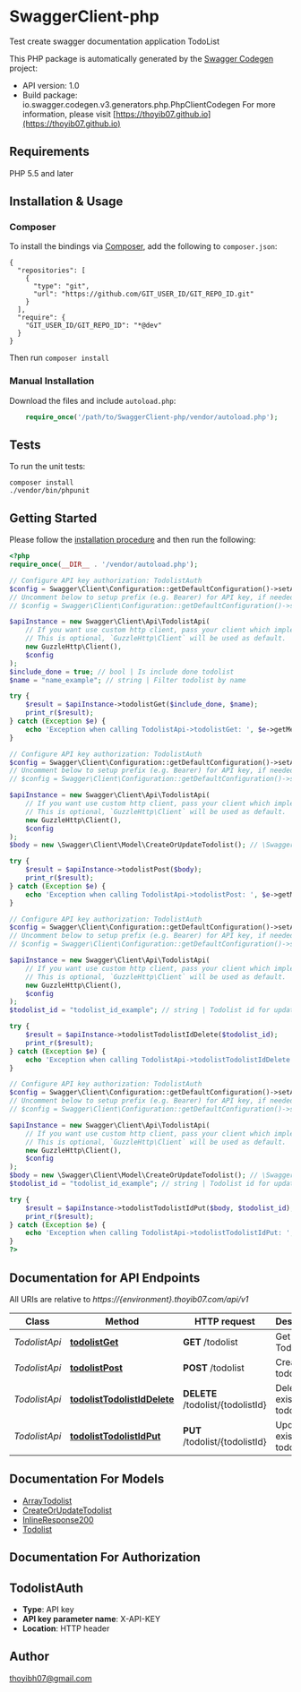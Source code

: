 # SwaggerClient-php
Test create swagger documentation application TodoList

This PHP package is automatically generated by the [Swagger Codegen](https://github.com/swagger-api/swagger-codegen) project:

- API version: 1.0
- Build package: io.swagger.codegen.v3.generators.php.PhpClientCodegen
For more information, please visit [https://thoyib07.github.io](https://thoyib07.github.io)

## Requirements

PHP 5.5 and later

## Installation & Usage
### Composer

To install the bindings via [Composer](http://getcomposer.org/), add the following to `composer.json`:

```
{
  "repositories": [
    {
      "type": "git",
      "url": "https://github.com/GIT_USER_ID/GIT_REPO_ID.git"
    }
  ],
  "require": {
    "GIT_USER_ID/GIT_REPO_ID": "*@dev"
  }
}
```

Then run `composer install`

### Manual Installation

Download the files and include `autoload.php`:

```php
    require_once('/path/to/SwaggerClient-php/vendor/autoload.php');
```

## Tests

To run the unit tests:

```
composer install
./vendor/bin/phpunit
```

## Getting Started

Please follow the [installation procedure](#installation--usage) and then run the following:

```php
<?php
require_once(__DIR__ . '/vendor/autoload.php');

// Configure API key authorization: TodolistAuth
$config = Swagger\Client\Configuration::getDefaultConfiguration()->setApiKey('X-API-KEY', 'YOUR_API_KEY');
// Uncomment below to setup prefix (e.g. Bearer) for API key, if needed
// $config = Swagger\Client\Configuration::getDefaultConfiguration()->setApiKeyPrefix('X-API-KEY', 'Bearer');

$apiInstance = new Swagger\Client\Api\TodolistApi(
    // If you want use custom http client, pass your client which implements `GuzzleHttp\ClientInterface`.
    // This is optional, `GuzzleHttp\Client` will be used as default.
    new GuzzleHttp\Client(),
    $config
);
$include_done = true; // bool | Is include done todolist
$name = "name_example"; // string | Filter todolist by name

try {
    $result = $apiInstance->todolistGet($include_done, $name);
    print_r($result);
} catch (Exception $e) {
    echo 'Exception when calling TodolistApi->todolistGet: ', $e->getMessage(), PHP_EOL;
}

// Configure API key authorization: TodolistAuth
$config = Swagger\Client\Configuration::getDefaultConfiguration()->setApiKey('X-API-KEY', 'YOUR_API_KEY');
// Uncomment below to setup prefix (e.g. Bearer) for API key, if needed
// $config = Swagger\Client\Configuration::getDefaultConfiguration()->setApiKeyPrefix('X-API-KEY', 'Bearer');

$apiInstance = new Swagger\Client\Api\TodolistApi(
    // If you want use custom http client, pass your client which implements `GuzzleHttp\ClientInterface`.
    // This is optional, `GuzzleHttp\Client` will be used as default.
    new GuzzleHttp\Client(),
    $config
);
$body = new \Swagger\Client\Model\CreateOrUpdateTodolist(); // \Swagger\Client\Model\CreateOrUpdateTodolist | 

try {
    $result = $apiInstance->todolistPost($body);
    print_r($result);
} catch (Exception $e) {
    echo 'Exception when calling TodolistApi->todolistPost: ', $e->getMessage(), PHP_EOL;
}

// Configure API key authorization: TodolistAuth
$config = Swagger\Client\Configuration::getDefaultConfiguration()->setApiKey('X-API-KEY', 'YOUR_API_KEY');
// Uncomment below to setup prefix (e.g. Bearer) for API key, if needed
// $config = Swagger\Client\Configuration::getDefaultConfiguration()->setApiKeyPrefix('X-API-KEY', 'Bearer');

$apiInstance = new Swagger\Client\Api\TodolistApi(
    // If you want use custom http client, pass your client which implements `GuzzleHttp\ClientInterface`.
    // This is optional, `GuzzleHttp\Client` will be used as default.
    new GuzzleHttp\Client(),
    $config
);
$todolist_id = "todolist_id_example"; // string | Todolist id for updated

try {
    $result = $apiInstance->todolistTodolistIdDelete($todolist_id);
    print_r($result);
} catch (Exception $e) {
    echo 'Exception when calling TodolistApi->todolistTodolistIdDelete: ', $e->getMessage(), PHP_EOL;
}

// Configure API key authorization: TodolistAuth
$config = Swagger\Client\Configuration::getDefaultConfiguration()->setApiKey('X-API-KEY', 'YOUR_API_KEY');
// Uncomment below to setup prefix (e.g. Bearer) for API key, if needed
// $config = Swagger\Client\Configuration::getDefaultConfiguration()->setApiKeyPrefix('X-API-KEY', 'Bearer');

$apiInstance = new Swagger\Client\Api\TodolistApi(
    // If you want use custom http client, pass your client which implements `GuzzleHttp\ClientInterface`.
    // This is optional, `GuzzleHttp\Client` will be used as default.
    new GuzzleHttp\Client(),
    $config
);
$body = new \Swagger\Client\Model\CreateOrUpdateTodolist(); // \Swagger\Client\Model\CreateOrUpdateTodolist | 
$todolist_id = "todolist_id_example"; // string | Todolist id for updated

try {
    $result = $apiInstance->todolistTodolistIdPut($body, $todolist_id);
    print_r($result);
} catch (Exception $e) {
    echo 'Exception when calling TodolistApi->todolistTodolistIdPut: ', $e->getMessage(), PHP_EOL;
}
?>
```

## Documentation for API Endpoints

All URIs are relative to *https://{environment}.thoyib07.com/api/v1*

Class | Method | HTTP request | Description
------------ | ------------- | ------------- | -------------
*TodolistApi* | [**todolistGet**](docs/Api/TodolistApi.md#todolistget) | **GET** /todolist | Get All Todolist
*TodolistApi* | [**todolistPost**](docs/Api/TodolistApi.md#todolistpost) | **POST** /todolist | Create new todolist
*TodolistApi* | [**todolistTodolistIdDelete**](docs/Api/TodolistApi.md#todolisttodolistiddelete) | **DELETE** /todolist/{todolistId} | Delete existing todolist
*TodolistApi* | [**todolistTodolistIdPut**](docs/Api/TodolistApi.md#todolisttodolistidput) | **PUT** /todolist/{todolistId} | Update existing todolist

## Documentation For Models

 - [ArrayTodolist](docs/Model/ArrayTodolist.md)
 - [CreateOrUpdateTodolist](docs/Model/CreateOrUpdateTodolist.md)
 - [InlineResponse200](docs/Model/InlineResponse200.md)
 - [Todolist](docs/Model/Todolist.md)

## Documentation For Authorization


## TodolistAuth

- **Type**: API key
- **API key parameter name**: X-API-KEY
- **Location**: HTTP header


## Author

thoyibh07@gmail.com

